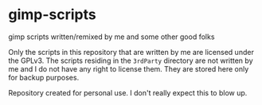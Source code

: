 # gimp-scripts
gimp scripts written/remixed by me and some other good folks

Only the scripts in this repository that are written by me are licensed under the GPLv3.
The scripts residing in the `3rdParty` directory are not written by me and I do not have
any right to license them. They are stored here only for backup purposes.

Repository created for personal use. I don't really expect this to blow up.
